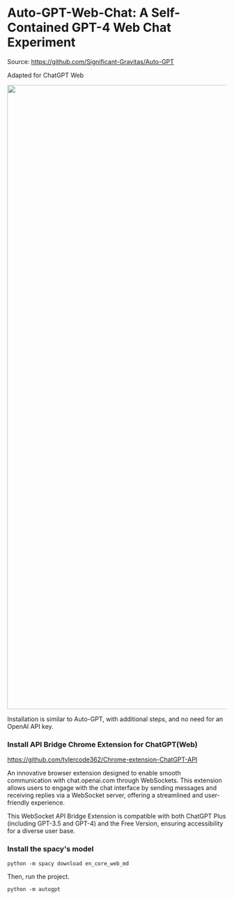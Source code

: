 # Auto-GPT-Web-Chat: A Self-Contained GPT-4 Web Chat Experiment

Source: https://github.com/Significant-Gravitas/Auto-GPT

Adapted for ChatGPT Web

<img width="1435" alt="" src="https://user-images.githubusercontent.com/22150402/232292523-819e5ccf-b6f3-4d44-9ed1-24638405e652.png">

Installation is similar to Auto-GPT, with additional steps, and no need for an OpenAI API key.


### Install API Bridge Chrome Extension for ChatGPT(Web)

https://github.com/tylercode362/Chrome-extension-ChatGPT-API

An innovative browser extension designed to enable smooth communication with chat.openai.com through WebSockets. This extension allows users to engage with the chat interface by sending messages and receiving replies via a WebSocket server, offering a streamlined and user-friendly experience.

This WebSocket API Bridge Extension is compatible with both ChatGPT Plus (including GPT-3.5 and GPT-4) and the Free Version, ensuring accessibility for a diverse user base.

### Install the spacy's model

```
python -m spacy download en_core_web_md
```

Then, run the project.


``` 
python -m autogpt
```
